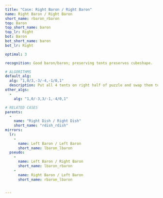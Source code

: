 ```yaml
---
title: "Case: Right Baron / Right Baron"
name: Right Baron / Right Baron
short_name: rbaron_rbaron
top: Baron
top_short_name: baron
top_lr: Right
bot: Baron
bot_short_name: baron
bot_lr: Right

optimal: 3

recognition: Good baron/baron; preserving tents preserves cubeshape.

# ALGORITHMS
default_alg:
  alg: "1,0/3,-3/-4,-1/0,1"
  description: Put all 4 tents on right half of puzzle and swap them to get dish/dish.
other_algs:
  -
    alg: "1,0/-3,3/-1,-4/0,1"

# RELATED CASES
parents:
  -
    name: "Right Dish / Right Dish"
    short_name: "rdish_rdish"
mirrors:
  lr:
    -
      name: Left Baron / Left Baron
      short_name: lbaron_lbaron
  pseudo:
    -
      name: Left Baron / Right Baron
      short_name: lbaron_rbaron
    -
      name: Right Baron / Left Baron
      short_name: rbaron_lbaron


---
```


